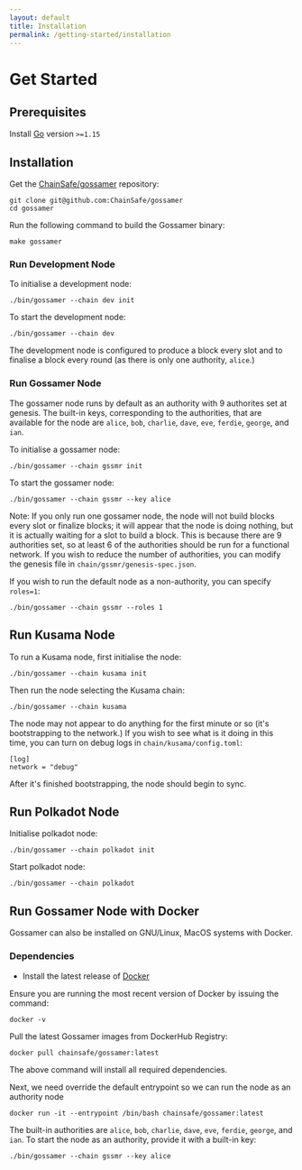 ```yaml
---
layout: default
title: Installation
permalink: /getting-started/installation
---
```


# Get Started

## Prerequisites

Install <a target="_blank" rel="noopener noreferrer" href="https://golang.org/">Go</a> version `>=1.15`

## Installation

Get the <a target="_blank" rel="noopener noreferrer" href="https://github.com/ChainSafe/gossamer">ChainSafe/gossamer</a> repository:
```
git clone git@github.com:ChainSafe/gossamer
cd gossamer
```

Run the following command to build the Gossamer binary:
```
make gossamer
```

### Run Development Node

To initialise a development node:

```
./bin/gossamer --chain dev init
```

To start the development node:
```
./bin/gossamer --chain dev
```

The development node is configured to produce a block every slot and to finalise a block every round (as there is only one authority, `alice`.) 

### Run Gossamer Node

The gossamer node runs by default as an authority with 9 authorites set at genesis. The built-in keys, corresponding to the authorities, that are available for the node are `alice`, `bob`, `charlie`, `dave`, `eve`, `ferdie`, `george`, and `ian`.

To initialise a gossamer node:
```
./bin/gossamer --chain gssmr init
```

To start the gossamer node:
```
./bin/gossamer --chain gssmr --key alice
```

Note: If you only run one gossamer node, the node will not build blocks every slot or finalize blocks; it will appear that the node is doing nothing, but it is actually waiting for a slot to build a block. This is because there are 9 authorities set, so at least 6 of the authorities should be run for a functional network. If you wish to reduce the number of authorities, you can modify the genesis file in `chain/gssmr/genesis-spec.json`.

If you wish to run the default node as a non-authority, you can specify `roles=1`:
```
./bin/gossamer --chain gssmr --roles 1
```

## Run Kusama Node

To run a Kusama node, first initialise the node:
```
./bin/gossamer --chain kusama init
```

Then run the node selecting the Kusama chain:
```
./bin/gossamer --chain kusama
```

The node may not appear to do anything for the first minute or so (it's bootstrapping to the network.) If you wish to see what is it doing in this time, you can turn on debug logs in `chain/kusama/config.toml`:

```
[log]
network = "debug"
```

After it's finished bootstrapping, the node should begin to sync. 

## Run Polkadot Node 

Initialise polkadot node:
```
./bin/gossamer --chain polkadot init
```

Start polkadot node:
```
./bin/gossamer --chain polkadot
```

## Run Gossamer Node with Docker

Gossamer can also be installed on GNU/Linux, MacOS systems with Docker. 

### Dependencies

- Install the latest release of [Docker](https://docs.docker.com/get-docker/)

Ensure you are running the most recent version of Docker by issuing the command: 

```
docker -v
```

Pull the latest Gossamer images from DockerHub Registry: 

```
docker pull chainsafe/gossamer:latest
```

The above command will install all required dependencies.  

Next, we need override the default entrypoint so we can run the node as an authority node

```
docker run -it --entrypoint /bin/bash chainsafe/gossamer:latest
```

The built-in authorities are `alice`, `bob`, `charlie`, `dave`, `eve`, `ferdie`, `george`, and `ian`. To start the node as an authority, provide it with a built-in key:
```
./bin/gossamer --chain gssmr --key alice
```
